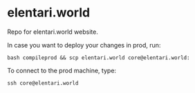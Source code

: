 # elentari.world

Repo for elentari.world website.

In case you want to deploy your changes in prod, run:

```
bash compileprod && scp elentari.world core@elentari.world:
```
To connect to the prod machine, type:

```
ssh core@elentari.world
```
